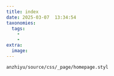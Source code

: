 ```yaml
---
title: index
date: 2025-03-07  13:34:54 
taxonomies:
  tags:
    - 
    - 
extra:
  image:
---
```


`anzhiyu/source/css/_page/homepage.styl`

